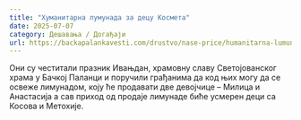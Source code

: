 ```yaml
---
title: "Хуманитарна лумунада за децу Космета"
date: 2025-07-07
category: Дешавања / Догађаји
url: https://backapalankavesti.com/drustvo/nase-price/humanitarna-lumunada-za-decu-kosmeta/
---
```


Они су честитали празник Ивањдан, храмовну славу Светојованског храма у Бачкој Паланци и поручили грађанима да код њих могу да се освеже лимунадом, коју ће продавати две девојчице – Милица и Анастасија а сав приход од продаје лимунаде биће усмерен деци са Косова и Метохије.
